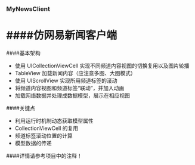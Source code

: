 ### MyNewsClient
####仿网易新闻客户端
====================
####基本架构
* 使用 UICollectionViewCell 实现不同频道内容视图的切换复用以及图片轮播
* TableView 加载新闻内容（应注意多图、大图模式）
* 使用 UIScrollView 实现所用频道标签的滚动
* 将频道内容视图和频道标签“联动”，并加入动画
* 加载网络数据并处理成数据模型，展示在相应视图

####关键点
* 利用运行时机制动态获取模型属性
* CollectionViewCell 的复用
* 频道标签滚动位置的计算
* 模型数据的传递

####详情请参考项目中的注释！
